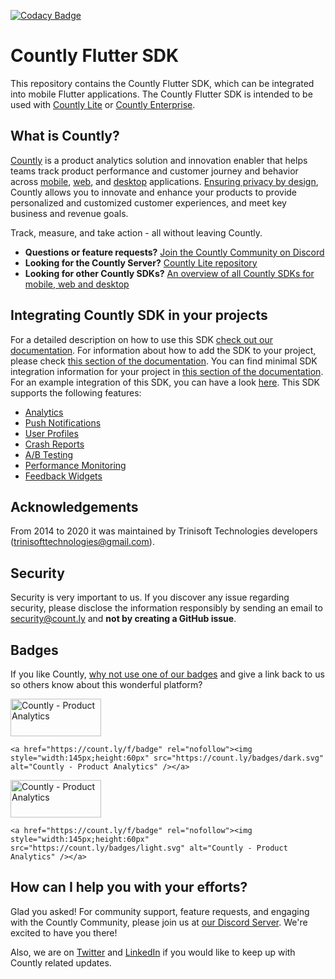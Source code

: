 [![Codacy Badge](https://api.codacy.com/project/badge/Grade/d7c460a23b694051ad08f3bb2e30808c)](https://app.codacy.com/gh/Countly/countly-sdk-flutter-bridge?utm_source=github.com&utm_medium=referral&utm_content=Countly/countly-sdk-flutter-bridge&utm_campaign=Badge_Grade)

# Countly Flutter SDK

This repository contains the Countly Flutter SDK, which can be integrated into mobile Flutter applications. The Countly Flutter SDK is intended to be used with [Countly Lite](https://github.com/Countly/countly-server) or [Countly Enterprise](https://count.ly/product).

## What is Countly?
[Countly](https://count.ly) is a product analytics solution and innovation enabler that helps teams track product performance and customer journey and behavior across [mobile](https://count.ly/mobile-analytics), [web](https://count.ly/web-analytics),
and [desktop](https://count.ly/desktop-analytics) applications. [Ensuring privacy by design](https://count.ly/privacy-by-design), Countly allows you to innovate and enhance your products to provide personalized and customized customer experiences, and meet key business and revenue goals.

Track, measure, and take action - all without leaving Countly.

* **Questions or feature requests?** [Join the Countly Community on Discord](https://discord.gg/countly)
* **Looking for the Countly Server?** [Countly Lite repository](https://github.com/Countly/countly-server)
* **Looking for other Countly SDKs?** [An overview of all Countly SDKs for mobile, web and desktop](https://support.count.ly/hc/en-us/articles/360037236571-Downloading-and-Installing-SDKs#officially-supported-sdks)

## Integrating Countly SDK in your projects

For a detailed description on how to use this SDK [check out our documentation](https://support.count.ly/hc/en-us/articles/360037944212-Flutter).
For information about how to add the SDK to your project, please check [this section of the documentation](https://support.count.ly/hc/en-us/articles/360037944212-Flutter#adding-the-sdk-to-the-project).
You can find minimal SDK integration information for your project in [this section of the documentation](https://support.count.ly/hc/en-us/articles/360037944212-Flutter#minimal-setup).
For an example integration of this SDK, you can have a look [here](https://github.com/Countly/countly-sdk-flutter-bridge/tree/master/example).
This SDK supports the following features:
* [Analytics](https://support.count.ly/hc/en-us/articles/4431589003545-Analytics)
* [Push Notifications](https://support.count.ly/hc/en-us/articles/4405405459225-Push-Notifications)
* [User Profiles](https://support.count.ly/hc/en-us/articles/4403281285913-User-Profiles)
* [Crash Reports](https://support.count.ly/hc/en-us/articles/4404213566105-Crashes-Errors)
* [A/B Testing](https://support.count.ly/hc/en-us/articles/4416496362393-A-B-Testing-)
* [Performance Monitoring](https://support.count.ly/hc/en-us/articles/4734457847705-Performance)
* [Feedback Widgets](https://support.count.ly/hc/en-us/articles/4652903481753-Feedback-Surveys-NPS-and-Ratings-)

## Acknowledgements

From 2014 to 2020 it was maintained by Trinisoft Technologies developers (trinisofttechnologies@gmail.com).

## Security
Security is very important to us. If you discover any issue regarding security, please disclose the information responsibly by sending an email to security@count.ly and **not by creating a GitHub issue**.

## Badges
If you like Countly, [why not use one of our badges](https://count.ly/brand-assets) and give a link back to us so others know about this wonderful platform?

<a href="https://count.ly/f/badge" rel="nofollow"><img style="width:145px;height:60px" src="https://count.ly/badges/dark.svg?v2" alt="Countly - Product Analytics" /></a>

```JS
<a href="https://count.ly/f/badge" rel="nofollow"><img style="width:145px;height:60px" src="https://count.ly/badges/dark.svg" alt="Countly - Product Analytics" /></a>
```

<a href="https://count.ly/f/badge" rel="nofollow"><img style="width:145px;height:60px" src="https://count.ly/badges/light.svg?v2" alt="Countly - Product Analytics" /></a>

```JS
<a href="https://count.ly/f/badge" rel="nofollow"><img style="width:145px;height:60px" src="https://count.ly/badges/light.svg" alt="Countly - Product Analytics" /></a>
```

## How can I help you with your efforts?
Glad you asked! For community support, feature requests, and engaging with the Countly Community, please join us at [our Discord Server](https://discord.gg/countly). We're excited to have you there!

Also, we are on [Twitter](https://twitter.com/gocountly) and [LinkedIn](https://www.linkedin.com/company/countly) if you would like to keep up with Countly related updates.
